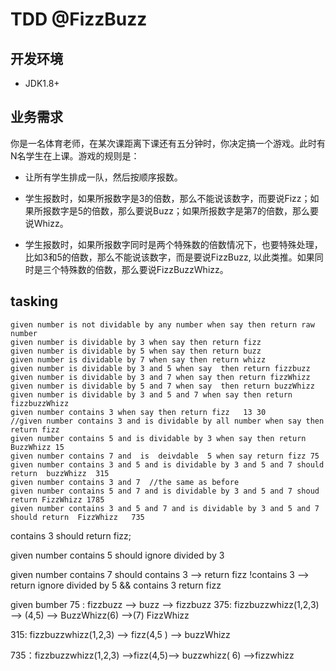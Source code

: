 # TDD @FizzBuzz


## 开发环境
 - JDK1.8+
 
## 业务需求

你是一名体育老师，在某次课距离下课还有五分钟时，你决定搞一个游戏。此时有N名学生在上课。游戏的规则是：

- 让所有学生排成一队，然后按顺序报数。

- 学生报数时，如果所报数字是3的倍数，那么不能说该数字，而要说Fizz；如果所报数字是5的倍数，那么要说Buzz；如果所报数字是第7的倍数，那么要说Whizz。

- 学生报数时，如果所报数字同时是两个特殊数的倍数情况下，也要特殊处理，比如3和5的倍数，那么不能说该数字，而是要说FizzBuzz, 以此类推。如果同时是三个特殊数的倍数，那么要说FizzBuzzWhizz。

## tasking
```
given number is not dividable by any number when say then return raw number
given number is dividable by 3 when say then return fizz
given number is dividable by 5 when say then return buzz
given number is dividable by 7 when say then return whizz
given number is dividable by 3 and 5 when say  then return fizzbuzz
given number is dividable by 3 and 7 when say then return fizzWhizz
given number is dividable by 5 and 7 when say  then return buzzWhizz
given number is dividable by 3 and 5 and 7 when say then return fizzbuzzWhizz
given number contains 3 when say then return fizz   13 30 
//given number contains 3 and is dividable by all number when say then return fizz 
given number contains 5 and is dividable by 3 when say then return BuzzWhizz 15
given number contains 7 and  is  deivdable  5 when say return fizz 75 
given number contains 3 and 5 and is dividable by 3 and 5 and 7 should return  buzzWhizz  315
given number contains 3 and 7  //the same as before
given number contains 5 and 7 and is dividable by 3 and 5 and 7 shoud return FizzWhizz 1785
given number contains 3 and 5 and 7 and is dividable by 3 and 5 and 7 should return  FizzWhizz   735
```
contains 3 should return fizz;

given number contains 5 should ignore divided by 3

given number contains 7 should 
    contains 3 --> return fizz
    !contains 3 --> return 
        ignore divided by 5 && contains 3 return fizz
        


given bumber
75 : fizzbuzz --> buzz --> fizzbuzz
375: fizzbuzzwhizz(1,2,3) --> (4,5) --> BuzzWhizz(6) -->(7) FizzWhizz

315: fizzbuzzwhizz(1,2,3) --> fizz(4,5 ) --> buzzWhizz

735：fizzbuzzwhizz(1,2,3) -->fizz(4,5)--> buzzwhizz( 6) -->fizzwhizz



